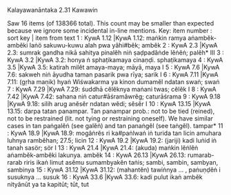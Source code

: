 Kalayawanāntaka		2.31	Kawawin

Saw 16 items (of 138366 total). This count may be smaller than expected because we ignore some incidental in-line mentions.
Key: item number : sort key | item from text
1 : KywA 1.12 |KywA 1.12: maṅkin ramya aṅambĕk-ambĕki laṅö sakuwu-kuwu alah pwa yâhi#bĕk;  ambĕk
2 : KywA 2.3 |KywA 2.3: sumrak gandha nikā sahitya pinalĕh niṅ ṣaḍpadâṅde lĕṅĕṅ;  palĕh* III
3 : KywA 3.2 |KywA 3.2: honya ṅ sphaṭikamaya cinaṇḍi.  sphaṭikamaya
4 : KywA 3.5 |KywA 3.5: katirah milĕt amaya-maya;  māyā, maya I
5 : KywA 7.6 |KywA 7.6: sakweh niṅ āyudha taman pasarik pwa rīya;  sarik I
6 : KywA 7.11 |KywA 7.11: (gṛha maṇik) hyaṅ Wiśwakarma ya kinon dumamĕl ndatan swaṅ;  swaṅ
7 : KywA 7.29 |KywA 7.29: śuddhā cĕlĕknya maṅani twas;  cĕlĕk I
8 : KywA 7.42 |KywA 7.42: sahana niṅ catur#āśramâwrĕg;  caturāśrama
9 : KywA 9.18 |KywA 9.18: silih arug anĕsĕr ndatan wĕdi;  sĕsĕr I
10 : KywA 13.15 |KywA 13.15: darpa tatan panampar. Tan panampar prob.: not to be tied (reined), not to be restrained (lit. not tying or restraining oneself). We have similar cases in tan paṅgalĕṅ (see galĕṅ) and tan panaṅgĕl (see taṅgĕl).  tampar*
11 : KywA 18.9 |KywA 18.9: mogâṅrĕs ri ka#paṅlwaṅ iṅ turida tan licin amuhara luhnya rambĕhan; 27.5;  licin
12 : KywA 19.2 |KywA 19.2: (jariji) kadi luṅid iṅ tanah sasör;  sör I
13 : KywA 21.4 |KywA 21.4: (akuda) maṅkin lĕṅlĕṅ aṅambĕk-ambĕki lakunya.  ambĕk
14 : KywA 26.13 |KywA 26.13: rumarab-rarab riris ikaṅ limut asĕmu sumambyakĕn taṅis;  sambi, sambin, sambyan, sambinya
15 : KywA 31.12 |KywA 31.12: (mahantĕn) tawiṅnya ... , paṅuṇḍĕṅ i susuknya ...  susuk
16 : KywA 33.6 |KywA 33.6: kadi pulut ikaṅ ambĕk nityânūt ya ta kapitūt;  tūt, tut
